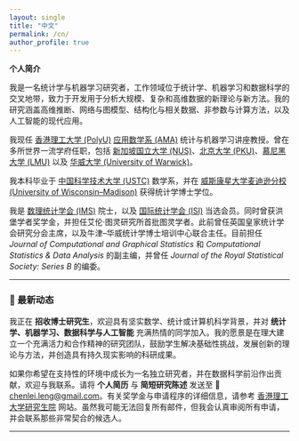 ```yaml
---
layout: single
title: "中文"
permalink: /cn/
author_profile: true
---
```


**个人简介**

我是一名统计学与机器学习研究者，工作领域位于统计学、机器学习和数据科学的交叉地带，致力于开发用于分析大规模、复杂和高维数据的新理论与新方法。我的研究涵盖高维推断、网络与图模型、结构化与相关数据、非参数与计算方法，以及人工智能的现代应用。  

我现任 [香港理工大学 (PolyU)](https://www.polyu.edu.hk/) [应用数学系 (AMA)](https://www.polyu.edu.hk/ama/) 统计与机器学习讲座教授。曾在多所世界一流学府任职，包括 [新加坡国立大学 (NUS)](https://www.nus.edu.sg/)、[北京大学 (PKU)](https://www.pku.edu.cn/)、[慕尼黑大学 (LMU)](https://www.en.uni-muenchen.de/) 以及 [华威大学 (University of Warwick)](https://warwick.ac.uk/)。  

我本科毕业于 [中国科学技术大学 (USTC)](https://math.ustc.edu.cn/) 数学系，并在 [威斯康星大学麦迪逊分校 (University of Wisconsin–Madison)](https://stat.wisc.edu/) 获得统计学博士学位。  

我是 [数理统计学会 (IMS)](https://imstat.org/) 院士，以及 [国际统计学会 (ISI)](https://isi-web.org/) 当选会员。同时曾获洪堡学者奖学金，并担任艾伦·图灵研究所首批图灵学者。此前曾任英国皇家统计学会研究分会主席，以及牛津–华威统计学博士培训中心联合主任。目前担任 *Journal of Computational and Graphical Statistics* 和 *Computational Statistics & Data Analysis* 的副主编，并曾任 *Journal of the Royal Statistical Society: Series B* 的编委。  

---

### 🚀 最新动态

我正在 **招收博士研究生**，欢迎具有坚实数学、统计或计算机科学背景，并对 **统计学、机器学习、数据科学与人工智能** 充满热情的同学加入。我的愿景是在理大建立一个充满活力和合作精神的研究团队，鼓励学生解决基础性挑战，发展创新的理论与方法，并创造具有持久现实影响的科研成果。  

如果你希望在支持性的环境中成长为一名独立研究者，并在数据科学前沿作出贡献，欢迎与我联系。请将 **个人简历** 与 **简短研究陈述** 发送至 📧 [chenlei.leng@gmail.com](mailto:chenlei.leng@gmail.com)。有关奖学金与申请程序的详细信息，请参考 [香港理工大学研究生院](https://www.polyu.edu.hk/gs/) 网站。虽然我可能无法回复所有邮件，但我会认真审阅所有申请，并会联系那些非常契合的候选人。  

---

